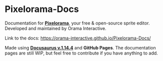 # Pixelorama-Docs
Documentation for [**Pixelorama**](https://github.com/Orama-Interactive/Pixelorama), your free &amp; open-source sprite editor.
Developed and maintained by Orama Interactive.

Link to the docs: https://orama-interactive.github.io/Pixelorama-Docs/

Made using [**Docusaurus v.1.14.4**](https://docusaurus.io/) and **GitHub Pages**.
The documentation pages are still WIP, but feel free to contribute if you have anything to add.
